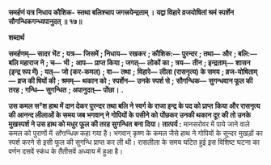 **समर्हणं यत्र निधाय कौशिक-** **स्तथा बलिश्चाप जगत्त्रयेन्द्रताम् ।** **यद्वा विहारे व्रजयोषितां श्रमं** **स्पर्शेन सौगन्धिकगन्ध्यपानुदत् ॥ १७॥** 

**शब्दार्थ** 

**समर्हणम्—** **सादर भेंट** **; यत्र—** **जिसमें** **; निधाय—** **रखकर** **; कौशिक:—** **पुरन्दर** **; तथा—** **और** **; बलि:—** **बलि महाराज ने** **; च—** **भी** **;** **आप—** **प्राप्त किया** **; जगत्—** **लोकों का** **; त्रय—** **तीन** **; इन्द्रताम्—** **शासन (इन्द्र रूप में)** **; यत्—** **जो (कर-कमल)** **; वा—** **तथा** **;** **विहारे—** **लीला (रासनृत्य) के समय** **; व्रज-योषिताम्—** **व्रज की षियों की** **; श्रमम्—** **थकान को** **; स्पर्शेन—** **उनके स्पर्श से** **;** **सौगन्धिक—** **सुगन्धवान फूल की तरह** **; गन्धि—** **सुगन्धित** **; अपानुदत्—** **पोंछा।** **.** 

**उस कमल स²श हाथ में दान देकर पुरन्दर तथा बलि ने स्वर्ग के राजा इन्द्र के पद को प्राप्त** **किया और रासनृत्य की आनन्द लीलाओं के समय जब भगवान् ने गोपियों के पसीने को** **पोंछकर उनकी थकान दूर की तो उनके मुखस्पर्श ने उस हाथ को मधुर फूल की तरह सुगन्धित** **बना दिया।** **तात्पर्य :** मानसरोवर में पाये जाने वाले कमल को पुराणों में *सौगन्धिक* कहा गया है। भगवान् कृष्ण के कमल जैसे हाथ ने गोपियों के सुन्दर मुखड़ों का स्पर्श करने से इसी फूल की सुगन्धि प्राप्त कर ली थी। रासलीला के समय घटित हुई इस विशिष्ट घटना का वर्णन दसवें स्कंध के तैंतीसवें अध्याय में हुआ है।  